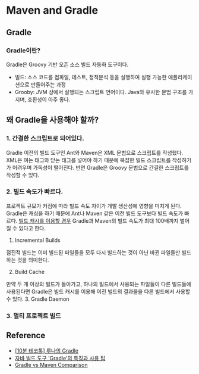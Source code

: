 # Maven and Gradle



## Gradle

### Gradle이란?

Gradle은 Groovy 기반 오픈 소스 빌드 자동화 도구이다.

* 빌드: 소스 코드를 컴파일, 테스트, 정적분석 등을 실행하여 실행 가능한 애플리케이션으로 만들어주는 과정
* Grooby: JVM 상에서 실행되는 스크립트 언어이다. Java와 유사한 문법 구조를 가지며, 호환성이 아주 좋다. 

## 왜 Gradle을 사용해야 할까?
### 1. 간결한 스크립트로 되어있다.

Gradle 이전의 빌드 도구인 Ant와 Maven은 XML 문법으로 스크립트를 작성했다. XML은 여는 태그와 닫는 태그를 넣어야 하기 때문에 복잡한 빌드 스크립트를 작성하기가 어려우며 가독성이 떨어진다.
반면 Gradle은 Groovy 문법으로 간결한 스크립트를 작성할 수 있다.

### 2. 빌드 속도가 빠르다.
프로젝트 규모가 커짐에 따라 빌드 속도 차이가 개발 생산성에 영향을 미치게 된다. Gradle은 캐싱을 하기 때문에 Ant나 Maven 같은 이전 빌드 도구보다 빌드 속도가 빠르다. 
[빌드 캐시를 이용할 경우](https://gradle.org/maven-vs-gradle/) Gradle과 Maven의 빌드 속도가 최대 100배까지 벌어질 수 있다고 한다.

1. Incremental Builds

점진적 빌드는 이미 빌드된 파일들을 모두 다시 빌드하는 것이 아닌 바뀐 파일들만 빌드하는 것을 의미한다.

2. Build Cache

만약 두 개 이상의 빌드가 돌아가고, 하나의 빌드에서 사용되는 파일들이 다른 빌드들에 사용된다면 Gradle은 빌드 캐시를 이용해 이전 빌드의 결과물을 다른 빌드에서 
사용할 수 있다.
3. Gradle Daemon


### 3. 멀티 프로젝트 빌드





## Reference 
* [[10분 테코톡] 루나의 Gradle](https://www.youtube.com/watch?v=ntOH2bWLWQs)
* [자바 빌드 도구 'Gradle'의 특징과 사용 팁](https://yozm.wishket.com/magazine/detail/1700/)
* [Gradle vs Maven Comparison](https://gradle.org/maven-vs-gradle/)